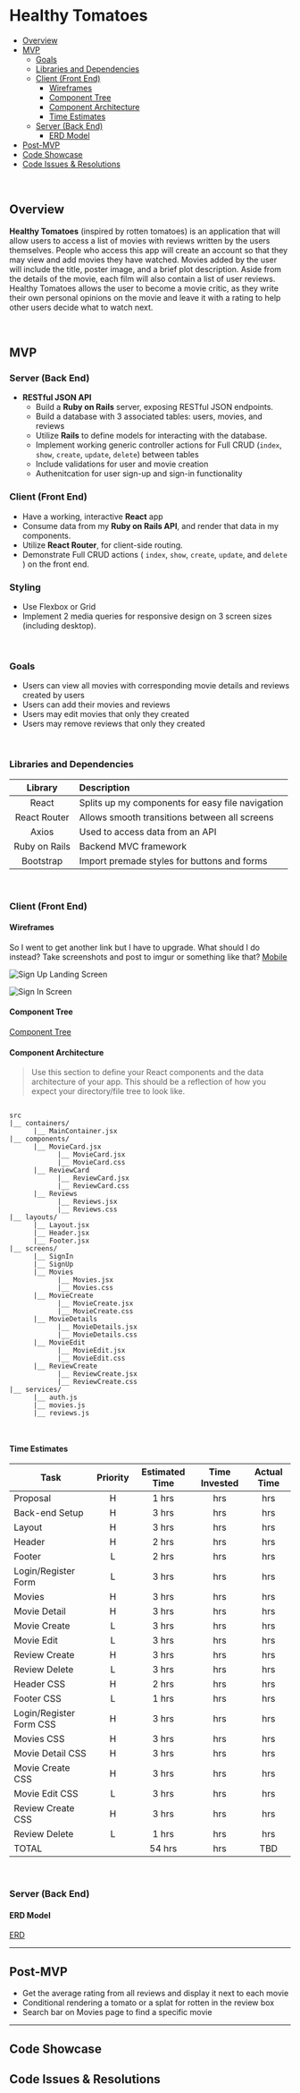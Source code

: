 # Healthy Tomatoes

- [Overview](#overview)
- [MVP](#mvp)
  - [Goals](#goals)
  - [Libraries and Dependencies](#libraries-and-dependencies)
  - [Client (Front End)](#client-front-end)
    - [Wireframes](#wireframes)
    - [Component Tree](#component-tree)
    - [Component Architecture](#component-architecture)
    - [Time Estimates](#time-estimates)
  - [Server (Back End)](#server-back-end)
    - [ERD Model](#erd-model)
- [Post-MVP](#post-mvp)
- [Code Showcase](#code-showcase)
- [Code Issues & Resolutions](#code-issues--resolutions)

<br>

## Overview

**Healthy Tomatoes** (inspired by rotten tomatoes) is an application that will allow users to access a list of movies with reviews written by the users themselves. People who access this app will create an account so that they may view and add movies they have watched. Movies added by the user will include the title, poster image, and a brief plot description. Aside from the details of the movie, each film will also contain a list of user reviews. Healthy Tomatoes allows the user to become a movie critic, as they write their own personal opinions on the movie and leave it with a rating to help other users decide what to watch next.

<br>

## MVP

### Server (Back End)

- **RESTful JSON API**
  - Build a **Ruby on Rails** server, exposing RESTful JSON endpoints.
  - Build a database with 3 associated tables: users, movies, and reviews
  - Utilize **Rails** to define models for interacting with the database.
  - Implement working generic controller actions for Full CRUD (`index`, `show`, `create`, `update`, `delete`) between tables
  - Include validations for user and movie creation
  - Authenitcation for user sign-up and sign-in functionality

### Client (Front End)

- Have a working, interactive **React** app
- Consume data from my **Ruby on Rails API**, and render that data in my components.
- Utilize **React Router**, for client-side routing.
- Demonstrate Full CRUD actions ( `index`, `show`, `create`, `update`, and `delete` ) on the front end.

### Styling

- Use Flexbox or Grid
- Implement 2 media queries for responsive design on 3 screen sizes (including desktop).

<br>

### Goals

- Users can view all movies with corresponding movie details and reviews created by users
- Users can add their movies and reviews
- Users may edit movies that only they created
- Users may remove reviews that only they created

<br>

### Libraries and Dependencies


|     Library      | Description                                |
| :--------------: | :----------------------------------------- |
|      React       | Splits up my components for easy file navigation |
|   React Router   | Allows smooth transitions between all screens |
| Axios | Used to access data from an API|
| Ruby on Rails | Backend MVC framework|
| Bootstrap | Import premade styles for buttons and forms |

<br>

### Client (Front End)

#### Wireframes

So I went to get another link but I have to upgrade. What should I do instead? Take screenshots and post to imgur or something like that?
[Mobile](url)

![Sign Up Landing Screen](https://user-images.githubusercontent.com/78659139/116120460-65d7f100-a674-11eb-9dc1-fb19ec7baa65.png)

![Sign In Screen](https://user-images.githubusercontent.com/78659139/116120677-a7689c00-a674-11eb-8bf5-412115be49c5.png)


#### Component Tree

[Component Tree](https://whimsical.com/project-4-hdtW2k6hZ8Ka6e7SQFsoU)

#### Component Architecture

> Use this section to define your React components and the data architecture of your app. This should be a reflection of how you expect your directory/file tree to look like. 

``` structure

src
|__ containers/
      |__ MainContainer.jsx
|__ components/
      |__ MovieCard.jsx
            |__ MovieCard.jsx
            |__ MovieCard.css
      |__ ReviewCard
            |__ ReviewCard.jsx
            |__ ReviewCard.css
      |__ Reviews
            |__ Reviews.jsx
            |__ Reviews.css
|__ layouts/
      |__ Layout.jsx
      |__ Header.jsx
      |__ Footer.jsx
|__ screens/
      |__ SignIn
      |__ SignUp
      |__ Movies
            |__ Movies.jsx
            |__ Movies.css
      |__ MovieCreate
            |__ MovieCreate.jsx
            |__ MovieCreate.css
      |__ MovieDetails
            |__ MovieDetails.jsx
            |__ MovieDetails.css
      |__ MovieEdit
            |__ MovieEdit.jsx
            |__ MovieEdit.css
      |__ ReviewCreate
            |__ ReviewCreate.jsx
            |__ ReviewCreate.css
|__ services/
      |__ auth.js
      |__ movies.js
      |__ reviews.js



```

#### Time Estimates

| Task                | Priority | Estimated Time | Time Invested | Actual Time |
| ------------------- | :------: | :------------: | :-----------: | :---------: |
| Proposal    |    H     |     1 hrs      |      hrs     |     hrs    |
| Back-end Setup    |    H     |     3 hrs      |      hrs     |     hrs    |
| Layout    |    H     |     3 hrs      |      hrs     |     hrs    |
| Header   |    H     |     2 hrs      |      hrs     |     hrs    |
| Footer    |    L     |     2 hrs      |      hrs     |     hrs    |
| Login/Register Form    |    L     |     3 hrs      |      hrs     |     hrs    |
|  Movies   |    H     |     3 hrs      |      hrs     |     hrs    |
| Movie Detail   |    H     |     3 hrs      |      hrs     |     hrs    |
| Movie Create    |    L     |     3 hrs      |      hrs     |     hrs    |
| Movie Edit    |    L     |     3 hrs      |      hrs     |     hrs    |
| Review Create    |    H     |     3 hrs      |      hrs     |     hrs    |
| Review Delete    |    L     |     3 hrs      |      hrs     |     hrs    |
| Header CSS   |    H     |     2 hrs      |      hrs     |     hrs    |
| Footer CSS   |    L     |     1 hrs      |      hrs     |     hrs    |
| Login/Register Form CSS    |    H     |     3 hrs      |      hrs     |     hrs    |
|  Movies CSS   |    H     |     3 hrs      |      hrs     |     hrs    |
| Movie Detail CSS   |    H     |     3 hrs      |      hrs     |     hrs    |
| Movie Create CSS   |    H     |     3 hrs      |      hrs     |     hrs    |
| Movie Edit CSS   |    L     |     3 hrs      |      hrs     |     hrs    |
| Review Create CSS  |    H     |     3 hrs      |      hrs     |     hrs    |
| Review Delete    |    L     |     1 hrs      |      hrs     |    hrs    |
| TOTAL               |          |     54 hrs      |      hrs     |     TBD     |

<br>

### Server (Back End)

#### ERD Model

[ERD](https://app.diagrams.net/#G1995mcTTVAbj0lzZ1popNFQs90x2Zic-h)
<br>

***

## Post-MVP

- Get the average rating from all reviews and display it next to each movie
- Conditional rendering a tomato or a splat for rotten in the review box
- Search bar on Movies page to find a specific movie

***

## Code Showcase



## Code Issues & Resolutions

